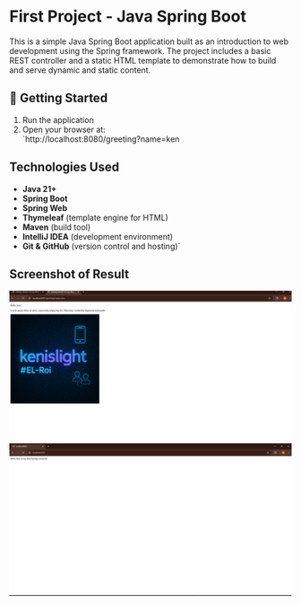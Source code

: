 # First Project - Java Spring Boot

This is a simple Java Spring Boot application built as an introduction to web development using the Spring framework. The project includes a basic REST controller and a static HTML template to demonstrate how to build and serve dynamic and static content.


## 🚀 Getting Started

1. Run the application
2. Open your browser at:  
   `http://localhost:8080/greeting?name=ken


## Technologies Used

- **Java 21+**
- **Spring Boot**
- **Spring Web**
- **Thymeleaf** (template engine for HTML)
- **Maven** (build tool)
- **IntelliJ IDEA** (development environment)
- **Git & GitHub** (version control and hosting)`



## Screenshot of Result

![main Image](screenshot/main1.png)
![main2 Image](screenshot/main2.png)
